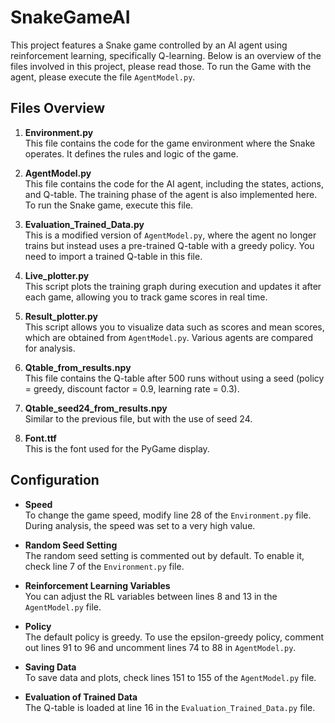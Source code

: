 # SnakeGameAI

This project features a Snake game controlled by an AI agent using reinforcement learning, specifically Q-learning. Below is an overview of the files involved in this project, please read those. To run the Game with the agent, please execute the file `AgentModel.py`.

## Files Overview

1. **Environment.py**  
   This file contains the code for the game environment where the Snake operates. It defines the rules and logic of the game.

2. **AgentModel.py**  
   This file contains the code for the AI agent, including the states, actions, and Q-table. The training phase of the agent is also implemented here. To run the Snake game, execute this file.

3. **Evaluation_Trained_Data.py**  
   This is a modified version of `AgentModel.py`, where the agent no longer trains but instead uses a pre-trained Q-table with a greedy policy. You need to import a trained Q-table in this file.

4. **Live_plotter.py**  
   This script plots the training graph during execution and updates it after each game, allowing you to track game scores in real time.

5. **Result_plotter.py**  
   This script allows you to visualize data such as scores and mean scores, which are obtained from `AgentModel.py`. Various agents are compared for analysis.

6. **Qtable_from_results.npy**  
   This file contains the Q-table after 500 runs without using a seed (policy = greedy, discount factor = 0.9, learning rate = 0.3).

7. **Qtable_seed24_from_results.npy**  
   Similar to the previous file, but with the use of seed 24.

8. **Font.ttf**  
   This is the font used for the PyGame display.

## Configuration

- **Speed**  
  To change the game speed, modify line 28 of the `Environment.py` file. During analysis, the speed was set to a very high value.

- **Random Seed Setting**  
  The random seed setting is commented out by default. To enable it, check line 7 of the `Environment.py` file.

- **Reinforcement Learning Variables**  
  You can adjust the RL variables between lines 8 and 13 in the `AgentModel.py` file.

- **Policy**  
  The default policy is greedy. To use the epsilon-greedy policy, comment out lines 91 to 96 and uncomment lines 74 to 88 in `AgentModel.py`.

- **Saving Data**  
  To save data and plots, check lines 151 to 155 of the `AgentModel.py` file.

- **Evaluation of Trained Data**  
  The Q-table is loaded at line 16 in the `Evaluation_Trained_Data.py` file.
